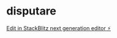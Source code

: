 # disputare

[Edit in StackBlitz next generation editor ⚡️](https://stackblitz.com/~/github.com/MrHafez06/disputare)